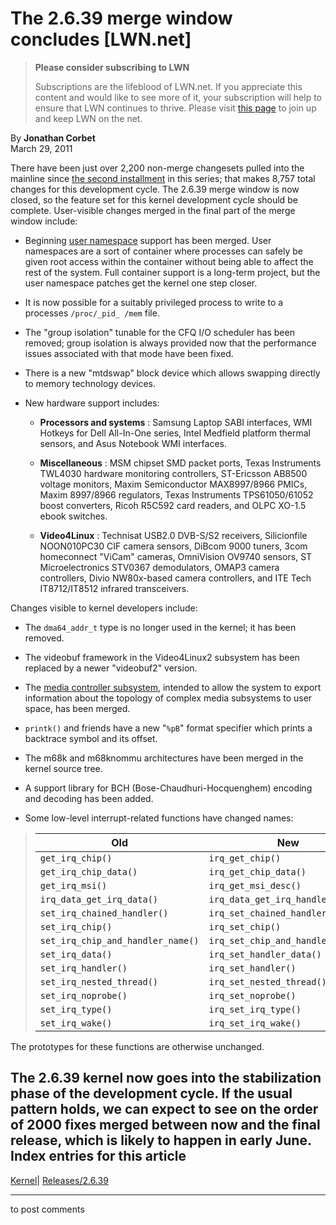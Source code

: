 # The 2.6.39 merge window concludes [LWN.net]

> **Please consider subscribing to LWN**
> 
> Subscriptions are the lifeblood of LWN.net. If you appreciate this content and would like to see more of it, your subscription will help to ensure that LWN continues to thrive. Please visit [this page](/Promo/nst-nag1/subscribe) to join up and keep LWN on the net. 

By **Jonathan Corbet**  
March 29, 2011 

There have been just over 2,200 non-merge changesets pulled into the mainline since [the second installment](/Articles/434637/) in this series; that makes 8,757 total changes for this development cycle. The 2.6.39 merge window is now closed, so the feature set for this kernel development cycle should be complete. User-visible changes merged in the final part of the merge window include: 

  * Beginning [user namespace](/Articles/420624/) support has been merged. User namespaces are a sort of container where processes can safely be given root access within the container without being able to affect the rest of the system. Full container support is a long-term project, but the user namespace patches get the kernel one step closer. 

  * It is now possible for a suitably privileged process to write to a processes `/proc/_pid_ /mem` file. 

  * The "group isolation" tunable for the CFQ I/O scheduler has been removed; group isolation is always provided now that the performance issues associated with that mode have been fixed. 

  * There is a new "mtdswap" block device which allows swapping directly to memory technology devices. 

  * New hardware support includes: 

    * **Processors and systems** : Samsung Laptop SABI interfaces, WMI Hotkeys for Dell All-In-One series, Intel Medfield platform thermal sensors, and Asus Notebook WMI interfaces. 

    * **Miscellaneous** : MSM chipset SMD packet ports, Texas Instruments TWL4030 hardware monitoring controllers, ST-Ericsson AB8500 voltage monitors, Maxim Semiconductor MAX8997/8966 PMICs, Maxim 8997/8966 regulators, Texas Instruments TPS61050/61052 boost converters, Ricoh R5C592 card readers, and OLPC XO-1.5 ebook switches. 

    * **Video4Linux** : Technisat USB2.0 DVB-S/S2 receivers, Silicionfile NOON010PC30 CIF camera sensors, DiBcom 9000 tuners, 3com homeconnect "ViCam" cameras, OmniVision OV9740 sensors, ST Microelectronics STV0367 demodulators, OMAP3 camera controllers, Divio NW80x-based camera controllers, and ITE Tech IT8712/IT8512 infrared transceivers. 




Changes visible to kernel developers include: 

  * The `dma64_addr_t` type is no longer used in the kernel; it has been removed. 

  * The videobuf framework in the Video4Linux2 subsystem has been replaced by a newer "videobuf2" version. 

  * The [media controller subsystem](/Articles/415714/), intended to allow the system to export information about the topology of complex media subsystems to user space, has been merged. 

  * `printk()` and friends have a new "`%pB`" format specifier which prints a backtrace symbol and its offset. 

  * The m68k and m68knommu architectures have been merged in the kernel source tree. 

  * A support library for BCH (Bose-Chaudhuri-Hocquenghem) encoding and decoding has been added. 

  * Some low-level interrupt-related functions have changed names: 

> Old| New  
> ---|---  
> `get_irq_chip()`| `irq_get_chip()`  
> `get_irq_chip_data()`| `irq_get_chip_data()`  
> `get_irq_msi()`| `irq_get_msi_desc()`  
> `irq_data_get_irq_data()` | `irq_data_get_irq_handler_data()`  
> `set_irq_chained_handler()` | `irq_set_chained_handler()`  
> `set_irq_chip()`| `irq_set_chip()`  
> `set_irq_chip_and_handler_name()` | `irq_set_chip_and_handler_name()`  
> `set_irq_data()`| `irq_set_handler_data()`  
> `set_irq_handler()`| `irq_set_handler()`  
> `set_irq_nested_thread()` | `irq_set_nested_thread()`  
> `set_irq_noprobe()`| `irq_set_noprobe()`  
> `set_irq_type()`| `irq_set_irq_type()`  
> `set_irq_wake()`| `irq_set_irq_wake()`  
  
The prototypes for these functions are otherwise unchanged. 




The 2.6.39 kernel now goes into the stabilization phase of the development cycle. If the usual pattern holds, we can expect to see on the order of 2000 fixes merged between now and the final release, which is likely to happen in early June.  
Index entries for this article  
---  
[Kernel](/Kernel/Index)| [Releases/2.6.39](/Kernel/Index#Releases-2.6.39)  
  


* * *

to post comments 
